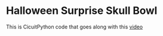 # Halloween Surprise Skull Bowl

This is CicuitPython code that goes along with this [video](https://www.youtube.com/watch?v=3S8GZejvzpw)
